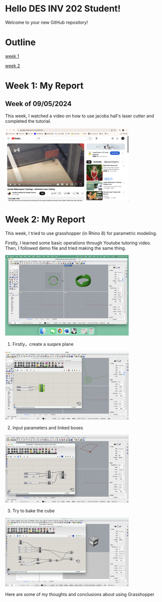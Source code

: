 # Hello DES INV 202 Student!
Welcome to your new GitHub repository! 

# Outline
[week 1](README.md#week-1-example-report-1)

[week 2](README.md#week-2-My-report)


# Week 1: My Report #
## Week of 09/05/2024

This week, I watched a video on how to use jacobs hall's laser cutter and completed the tutorial.

<img width="400" alt="leaser cutting" src="assets/leaser cutting.png">


# Week 2: My Report #

This week, I tried to use grasshopper (in Rhino 8) for parametric modeling. 

Firstly, I learned some basic operations through Youtube tutoring video. Then, I followed demo file and tried making the same thing.

<img width="400" alt="Cool Phone Stand made of rocks" src="assets/begin.png">

1. Firstly，create a suqare plane

<img width="400" alt="step one" src="assets/1-create square plane.png">

2. Input parameters and linked boxes

<img width="400" alt="step two" src="assets/2-input parameter box.png">

3. Try to bake the cube

<img width="400" alt="step two" src="assets/3-bake.png">

Here are some of my thoughts and conclusions about using Grasshopper


